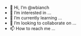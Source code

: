 - 👋 Hi, I’m @wbianch
- 👀 I’m interested in ...
- 🌱 I’m currently learning ...
- 💞️ I’m looking to collaborate on ...
- 📫 How to reach me ...

<!---
wbianch/wbianch is a ✨ special ✨ repository because its `README.md` (this file) appears on your GitHub profile.
You can click the Preview link to take a look at your changes.
--->
